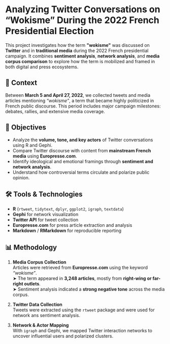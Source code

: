 # Analyzing Twitter Conversations on “Wokisme” During the 2022 French Presidential Election

This project investigates how the term **"wokisme"** was discussed on **Twitter** and in **traditional media** during the 2022 French presidential campaign. It combines **sentiment analysis**, **network analysis**, and **media corpus comparison** to explore how the term is mobilized and framed in both digital and press ecosystems.

## 📅 Context

Between **March 5 and April 27, 2022**, we collected tweets and media articles mentioning *“wokisme”*, a term that became highly politicized in French public discourse. This period includes major campaign milestones: debates, rallies, and extensive media coverage.

## 🎯 Objectives

- Analyze the **volume, tone, and key actors** of Twitter conversations using R and Gephi.
- Compare Twitter discourse with content from **mainstream French media** using **Europresse.com**.
- Identify ideological and emotional framings through **sentiment and network analysis**.
- Understand how controversial terms circulate and polarize public opinion.

## 🛠️ Tools & Technologies

- **R** (`rtweet`, `tidytext`, `dplyr`, `ggplot2`, `igraph`, `textdata`)
- **Gephi** for network visualization
- **Twitter API** for tweet collection
- **Europresse.com** for press article extraction and analysis
- **Markdown** / **RMarkdown** for reproducible reporting

## 📊 Methodology

1. **Media Corpus Collection**  
   Articles were retrieved from **Europresse.com** using the keyword *“wokisme”*.  
   ➤ The term appeared in **3,248 articles**, mostly from **right-wing or far-right outlets**.  
   ➤ Sentiment analysis indicated a **strong negative tone** across the media corpus.

2. **Twitter Data Collection**  
   Tweets were extracted using the `rtweet` package and were used for network ans sentiment analysis.

3. **Network & Actor Mapping**  
   With `igraph` and Gephi, we mapped Twitter interaction networks to uncover influential users and polarized clusters.




